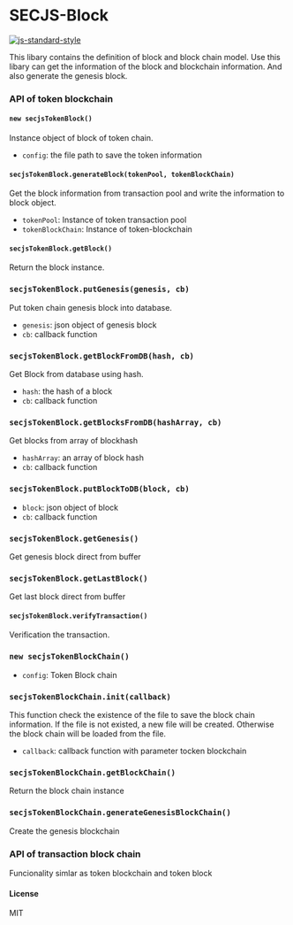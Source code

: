 # SECJS-Block
[![js-standard-style](https://cdn.rawgit.com/feross/standard/master/badge.svg)](https://github.com/feross/standard)

This libary contains the definition of block and block chain model. Use this libary can get the information of the block and blockchain information.
And also generate the genesis block.

### API of token blockchain

#### `new secjsTokenBlock()`
Instance object of block of token chain.
- `config`: the file path to save the token information

#### `secjsTokenBlock.generateBlock(tokenPool, tokenBlockChain)`
Get the block information from transaction pool and write the information to block object.
- `tokenPool`: Instance of token transaction pool
- `tokenBlockChain`: Instance of token-blockchain 

#### `secjsTokenBlock.getBlock()`
Return the block instance.

### `secjsTokenBlock.putGenesis(genesis, cb)`
Put token chain genesis block into database.
- `genesis`: json object of genesis block
- `cb`: callback function

### `secjsTokenBlock.getBlockFromDB(hash, cb)`
Get Block from database using hash.
- `hash`: the hash of a block
- `cb`: callback function

### `secjsTokenBlock.getBlocksFromDB(hashArray, cb)`
Get blocks from array of blockhash
- `hashArray`: an array of block hash
- `cb`: callback function

### `secjsTokenBlock.putBlockToDB(block, cb)`
- `block`: json object of block
- `cb`: callback function

### `secjsTokenBlock.getGenesis()`
Get genesis block direct from buffer

### `secjsTokenBlock.getLastBlock()`
Get last block direct from buffer

#### `secjsTokenBlock.verifyTransaction()`
Verification the transaction.

### `new secjsTokenBlockChain()`
- `config`: Token Block chain

### `secjsTokenBlockChain.init(callback)`
This function check the existence of the file to save the block chain information. If the file is not existed, a new file will be created.
Otherwise the block chain will be loaded from the file. 
- `callback`: callback function with parameter tocken blockchain

### `secjsTokenBlockChain.getBlockChain()`
Return the block chain instance

### `secjsTokenBlockChain.generateGenesisBlockChain()`
Create the genesis blockchain

### API of transaction block chain
Funcionality simlar as token blockchain and token block



#### License
MIT